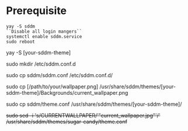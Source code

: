 # Prerequisite
    yay -S sddm
    ``Disable all login mangers``
    systemctl enable sddm.service
    sudo reboot

yay -S [your-sddm-theme]

sudo mkdir /etc/sddm.conf.d

sudo cp sddm/sddm.conf /etc/sddm.conf.d/

sudo cp [/path/to/your/wallpaper.png] /usr/share/sddm/themes/[your-sddm-theme]/Backgrounds/current_wallpaper.png

sudo cp sddm/theme.conf /usr/share/sddm/themes/[your-sddm-theme]/

~~sudo sed -i 's/CURRENTWALLPAPER/'"current_wallpaper.jpg"'/' /usr/share/sddm/themes/sugar-candy/theme.conf~~
